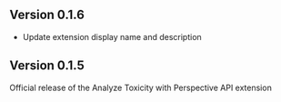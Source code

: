 ## Version 0.1.6

- Update extension display name and description

## Version 0.1.5

Official release of the Analyze Toxicity with Perspective API extension
